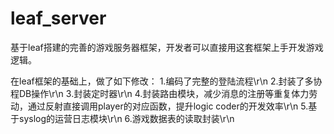 # leaf_server
基于leaf搭建的完善的游戏服务器框架，开发者可以直接用这套框架上手开发游戏逻辑。

在leaf框架的基础上，做了如下修改：
1.编码了完整的登陆流程\r\n
2.封装了多协程DB操作\r\n
3.封装定时器\r\n
4.封装路由模块，减少消息的注册等重复体力劳动，通过反射直接调用player的对应函数，提升logic coder的开发效率\r\n
5.基于syslog的运营日志模块\r\n
6.游戏数据表的读取封装\r\n

